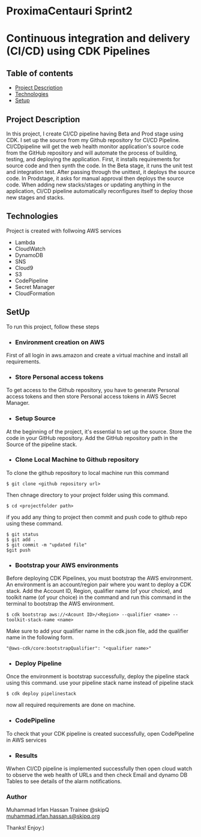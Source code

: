 # ProximaCentauri Sprint2
# Continuous integration and delivery (CI/CD) using CDK Pipelines

## Table of contents
* [Project Description](#Project-Description)
* [Technologies](#technologies)
* [Setup](#setup)


## Project Description
In this project, I create CI/CD pipeline having Beta and Prod stage using CDK. I set up the source from my Github repository for CI/CD Pipeline. CI/CDpipeline will get the web health monitor application's source code from the GitHub repository and will automate the process of building, testing, and deploying the application. First, it installs requirements for source code and then synth the code. In the Beta stage,  it runs the unit test and integration test. After passing through the unittest, it deploys the source code. In Prodstage, it asks for manual approval then deploys the source code. When adding new stacks/stages or updating anything in the application, CI/CD pipeline automatically reconfigures itself to deploy those new stages and stacks.

## Technologies 
Project is created with follwoing AWS services
* Lambda
* CloudWatch
* DynamoDB
* SNS
* Cloud9
* S3
* CodePipeline
* Secret Manager
* CloudFormation

## SetUp
To run this project, follow these steps 
* ###  Environment creation on AWS
First of all login in aws.amazon and create a virtual machine and install all requirements.
* ### Store Personal access tokens 
To get access to the Github repository, you have to generate Personal access tokens and then store Personal access tokens in AWS Secret Manager.
* ### Setup Source
At the beginning of the project, it's essential to set up the source. Store the code in your GitHub repository. Add the GitHub repository path in the Source of the pipeline stack.
* ### Clone Local Machine to Github repository
To clone the github repository to local machine run this command
```
$ git clone <github repository url>
```
Then chnage directory to your project folder using this command.
```
$ cd <projectfolder path>
```
if you add any thing to project then commit and push code to github repo using these command. 
 ```
 $ git status
 $ git add .
 $ git commit -m "updated file"
 $git push
 ```
* ### Bootstrap your AWS environments
Before deploying CDK Pipelines, you must bootstrap the AWS environment. An environment is an account/region pair where you want to deploy a CDK stack. Add the Account ID, Region, qualifier name (of your choice), and toolkit name (of your choice) in the command and run this command in the terminal to bootstrap the AWS environment.
```
$ cdk bootstrap aws://<Acount ID>/<Region> --qualifier <name> --toolkit-stack-name <name>
```
Make sure to add your qualifier name in the cdk.json file, add the qualifier name in the following form.
```
"@aws-cdk/core:bootstrapQualifier": "<qualifier name>"
```
* ### Deploy Pipeline 
Once the environment is bootstrap successfully, deploy the pipeline stack using this command. use your pipeline stack name instead of pipeline stack  
```
$ cdk deploy pipelinestack
```
now all required requirements are done on machine. 
* ### CodePipeline
To check that your CDK pipeline is created successfully, open CodePipeline in AWS services  
* ### Results
Wwhen CI/CD pipeline is implemented successfully then open cloud watch to observe the web health of URLs and then check Email and dynamo DB Tables to see details of the alarm notifications.
### Author
Muhammad Irfan Hassan Trainee @skipQ  muhammad.irfan.hassan.s@skipq.org

Thanks! Enjoy:)
